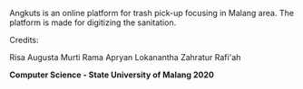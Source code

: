 Angkuts is an online platform for trash pick-up focusing in Malang area. The platform is made for digitizing the sanitation.

Credits:

Risa Augusta Murti
Rama Apryan Lokanantha
Zahratur Rafi'ah 

**Computer Science - State University of Malang 2020**
